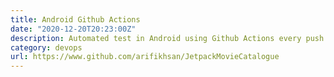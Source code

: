 ```yaml
---
title: Android Github Actions
date: "2020-12-20T20:23:00Z"
description: Automated test in Android using Github Actions every push and pull request.
category: devops
url: https://www.github.com/arifikhsan/JetpackMovieCatalogue
---
```

